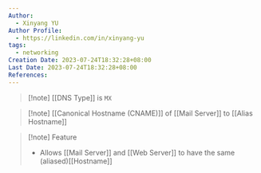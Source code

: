 ```yaml
---
Author:
  - Xinyang YU
Author Profile:
  - https://linkedin.com/in/xinyang-yu
tags:
  - networking
Creation Date: 2023-07-24T18:32:28+08:00
Last Date: 2023-07-24T18:32:28+08:00
References:
---
```

>[!note] [[DNS Type]] is ``MX``

>[!note] [[Canonical Hostname (CNAME)]] of [[Mail Server]] to [[Alias Hostname]]

>[!note] Feature
>- Allows [[Mail Server]] and [[Web Server]] to have the same (aliased)[[Hostname]]